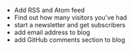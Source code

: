 - Add RSS and Atom feed
- Find out how many visitors you've had
- start a newsletter and get subscribers
- add email address to blog
- add GitHub comments section to blog
